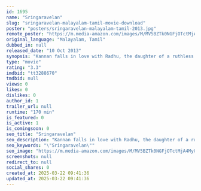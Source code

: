 ```yaml
---
id: 1695
name: "Sringaravelan"
slug: "sringaravelan-malayalam-tamil-movie-download"
poster: "posters/sringaravelan-malayalam-tamil-2013.jpg"
remote_poster: "https://m.media-amazon.com/images/M/MV5BZTk0NGFjOTctMjA4My00OGM3LTg1NzktNTYyOGMyNTgxY2MwXkEyXkFqcGdeQXVyMzQ5Njc3NzU@._V1_SX300.jpg"
original_language: "Malayalam, Tamil"
dubbed_in: null
released_date: "10 Oct 2013"
synopsis: "Kannan falls in love with Radhu, the daughter of a ruthless city gangster who is responsible for many deaths. In order to marry her, Kannan must face danger and overcome many challenges."
type: "movie"
rating: "3.3"
imdbid: "tt3288670"
tmdbid: null
views: 0
likes: 0
dislikes: 0
author_id: 1
trailer_url: null
runtime: "170 min"
is_featured: 0
is_active: 1
is_comingsoon: 0
seo_title: "Sringaravelan"
seo_description: "Kannan falls in love with Radhu, the daughter of a ruthless city gangster who is responsible for many deaths. In order to marry her, Kannan must face danger and overcome many challenges."
seo_keywords: "\"Sringaravelan\""
seo_image: "https://m.media-amazon.com/images/M/MV5BZTk0NGFjOTctMjA4My00OGM3LTg1NzktNTYyOGMyNTgxY2MwXkEyXkFqcGdeQXVyMzQ5Njc3NzU@._V1_SX300.jpg"
screenshots: null
redirect_to: null
social_shares: 0
created_at: 2025-03-22 09:41:36
updated_at: 2025-03-22 09:41:36
---
```


